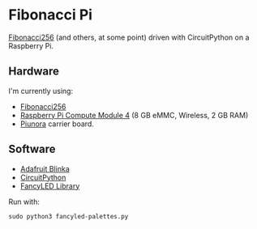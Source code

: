 # Fibonacci Pi

[Fibonacci256](https://www.evilgeniuslabs.org/fibonacci256) (and others, at some point) driven with CircuitPython on a Raspberry Pi.

## Hardware

I'm currently using:

- [Fibonacci256](https://www.evilgeniuslabs.org/fibonacci256)
- [Raspberry Pi Compute Module 4](https://www.raspberrypi.com/products/compute-module-4/?variant=raspberry-pi-cm4102008) (8 GB eMMC, Wireless, 2 GB RAM)
- [Piunora](https://www.crowdsupply.com/diodes-delight/piunora) carrier board.

## Software

- [Adafruit Blinka](https://pypi.org/project/Adafruit-Blinka)
- [CircuitPython](https://learn.adafruit.com/welcome-to-circuitpython)
- [FancyLED Library](https://learn.adafruit.com/fancyled-library-for-circuitpython)

Run with:

```
sudo python3 fancyled-palettes.py
```
